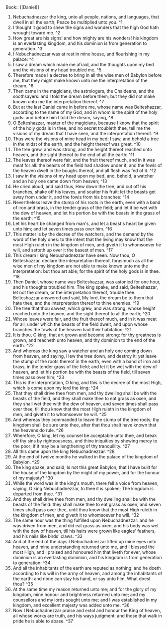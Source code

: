  Book:: [[Daniel]]
 1. Nebuchadnezzar the king, unto all people, nations, and languages, that dwell in all the earth; Peace be multiplied unto you. ^1
 2. I thought it good to shew the signs and wonders that the high God hath wrought toward me. ^2
 3. How great are his signs! and how mighty are his wonders! his kingdom is an everlasting kingdom, and his dominion is from generation to generation. ^3
 4. I Nebuchadnezzar was at rest in mine house, and flourishing in my palace: ^4
 5. I saw a dream which made me afraid, and the thoughts upon my bed and the visions of my head troubled me. ^5
 6. Therefore made I a decree to bring in all the wise men of Babylon before me, that they might make known unto me the interpretation of the dream. ^6
 7. Then came in the magicians, the astrologers, the Chaldeans, and the soothsayers: and I told the dream before them; but they did not make known unto me the interpretation thereof. ^7
 8. But at the last Daniel came in before me, whose name was Belteshazzar, according to the name of my God, and in whom is the spirit of the holy gods: and before him I told the dream, saying, ^8
 9. O Belteshazzar, master of the magicians, because I know that the spirit of the holy gods is in thee, and no secret troubleth thee, tell me the visions of my dream that I have seen, and the interpretation thereof. ^9
 10. Thus were the visions of mine head in my bed; I saw, and behold a tree in the midst of the earth, and the height thereof was great. ^10
 11. The tree grew, and was strong, and the height thereof reached unto heaven, and the sight thereof to the end of all the earth: ^11
 12. The leaves thereof were fair, and the fruit thereof much, and in it was meat for all: the beasts of the field had shadow under it, and the fowls of the heaven dwelt in the boughs thereof, and all flesh was fed of it. ^12
 13. I saw in the visions of my head upon my bed, and, behold, a watcher and an holy one came down from heaven; ^13
 14. He cried aloud, and said thus, Hew down the tree, and cut off his branches, shake off his leaves, and scatter his fruit: let the beasts get away from under it, and the fowls from his branches: ^14
 15. Nevertheless leave the stump of his roots in the earth, even with a band of iron and brass, in the tender grass of the field; and let it be wet with the dew of heaven, and let his portion be with the beasts in the grass of the earth: ^15
 16. Let his heart be changed from man's, and let a beast's heart be given unto him; and let seven times pass over him. ^16
 17. This matter is by the decree of the watchers, and the demand by the word of the holy ones: to the intent that the living may know that the most High ruleth in the kingdom of men, and giveth it to whomsoever he will, and setteth up over it the basest of men. ^17
 18. This dream I king Nebuchadnezzar have seen. Now thou, O Belteshazzar, declare the interpretation thereof, forasmuch as all the wise men of my kingdom are not able to make known unto me the interpretation: but thou art able; for the spirit of the holy gods is in thee. ^18
 19. Then Daniel, whose name was Belteshazzar, was astonied for one hour, and his thoughts troubled him. The king spake, and said, Belteshazzar, let not the dream, or the interpretation thereof, trouble thee. Belteshazzar answered and said, My lord, the dream be to them that hate thee, and the interpretation thereof to thine enemies. ^19
 20. The tree that thou sawest, which grew, and was strong, whose height reached unto the heaven, and the sight thereof to all the earth; ^20
 21. Whose leaves were fair, and the fruit thereof much, and in it was meat for all; under which the beasts of the field dwelt, and upon whose branches the fowls of the heaven had their habitation: ^21
 22. It is thou, O king, that art grown and become strong: for thy greatness is grown, and reacheth unto heaven, and thy dominion to the end of the earth. ^22
 23. And whereas the king saw a watcher and an holy one coming down from heaven, and saying, Hew the tree down, and destroy it; yet leave the stump of the roots thereof in the earth, even with a band of iron and brass, in the tender grass of the field; and let it be wet with the dew of heaven, and let his portion be with the beasts of the field, till seven times pass over him; ^23
 24. This is the interpretation, O king, and this is the decree of the most High, which is come upon my lord the king: ^24
 25. That they shall drive thee from men, and thy dwelling shall be with the beasts of the field, and they shall make thee to eat grass as oxen, and they shall wet thee with the dew of heaven, and seven times shall pass over thee, till thou know that the most High ruleth in the kingdom of men, and giveth it to whomsoever he will. ^25
 26. And whereas they commanded to leave the stump of the tree roots; thy kingdom shall be sure unto thee, after that thou shalt have known that the heavens do rule. ^26
 27. Wherefore, O king, let my counsel be acceptable unto thee, and break off thy sins by righteousness, and thine iniquities by shewing mercy to the poor; if it may be a lengthening of thy tranquillity. ^27
 28. All this came upon the king Nebuchadnezzar. ^28
 29. At the end of twelve months he walked in the palace of the kingdom of Babylon. ^29
 30. The king spake, and said, Is not this great Babylon, that I have built for the house of the kingdom by the might of my power, and for the honour of my majesty? ^30
 31. While the word was in the king's mouth, there fell a voice from heaven, saying, O king Nebuchadnezzar, to thee it is spoken; The kingdom is departed from thee. ^31
 32. And they shall drive thee from men, and thy dwelling shall be with the beasts of the field: they shall make thee to eat grass as oxen, and seven times shall pass over thee, until thou know that the most High ruleth in the kingdom of men, and giveth it to whomsoever he will. ^32
 33. The same hour was the thing fulfilled upon Nebuchadnezzar: and he was driven from men, and did eat grass as oxen, and his body was wet with the dew of heaven, till his hairs were grown like eagles' feathers, and his nails like birds' claws. ^33
 34. And at the end of the days I Nebuchadnezzar lifted up mine eyes unto heaven, and mine understanding returned unto me, and I blessed the most High, and I praised and honoured him that liveth for ever, whose dominion is an everlasting dominion, and his kingdom is from generation to generation: ^34
 35. And all the inhabitants of the earth are reputed as nothing: and he doeth according to his will in the army of heaven, and among the inhabitants of the earth: and none can stay his hand, or say unto him, What doest thou? ^35
 36. At the same time my reason returned unto me; and for the glory of my kingdom, mine honour and brightness returned unto me; and my counsellors and my lords sought unto me; and I was established in my kingdom, and excellent majesty was added unto me. ^36
 37. Now I Nebuchadnezzar praise and extol and honour the King of heaven, all whose works are truth, and his ways judgment: and those that walk in pride he is able to abase. ^37
